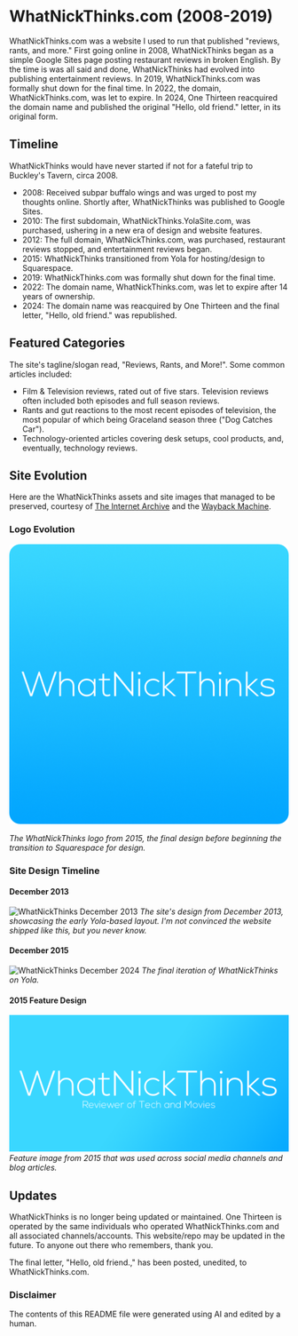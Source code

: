 # WhatNickThinks.com (2008-2019)

WhatNickThinks.com was a website I used to run that published "reviews, rants, and more." First going online in 2008, WhatNickThinks began as a simple Google Sites page posting restaurant reviews in broken English. By the time is was all said and done, WhatNickThinks had evolved into publishing entertainment reviews. In 2019, WhatNickThinks.com was formally shut down for the final time. In 2022, the domain, WhatNickThinks.com, was let to expire. In 2024, One Thirteen reacquired the domain name and published the original "Hello, old friend." letter, in its original form.

## Timeline

WhatNickThinks would have never started if not for a fateful trip to Buckley's Tavern, circa 2008.
- 2008: Received subpar buffalo wings and was urged to post my thoughts online. Shortly after, WhatNickThinks was published to Google Sites.
- 2010: The first subdomain, WhatNickThinks.YolaSite.com, was purchased, ushering in a new era of design and website features.
- 2012: The full domain, WhatNickThinks.com, was purchased, restaurant reviews stopped, and entertainment reviews began.
- 2015: WhatNickThinks transitioned from Yola for hosting/design to Squarespace.
- 2019: WhatNickThinks.com was formally shut down for the final time.
- 2022: The domain name, WhatNickThinks.com, was let to expire after 14 years of ownership.
- 2024: The domain name was reacquired by One Thirteen and the final letter, "Hello, old friend." was republished.

## Featured Categories

The site's tagline/slogan read, "Reviews, Rants, and More!". Some common articles included:
- Film & Television reviews, rated out of five stars. Television reviews often included both episodes and full season reviews.
- Rants and gut reactions to the most recent episodes of television, the most popular of which being Graceland season three ("Dog Catches Car").
- Technology-oriented articles covering desk setups, cool products, and, eventually, technology reviews.

## Site Evolution

Here are the WhatNickThinks assets and site images that managed to be preserved, courtesy of [The Internet Archive](https://archive.org) and the [Wayback Machine](https://web.archive.org).

### Logo Evolution
![WhatNickThinks Logo (2015)](images/WhatNickThinks%20Logo%20%282015%29.png)

*The WhatNickThinks logo from 2015, the final design before beginning the transition to Squarespace for design.*

### Site Design Timeline

#### December 2013
![WhatNickThinks December 2013](images/WhatNickThinks%28Dec13%29.png)
*The site's design from December 2013, showcasing the early Yola-based layout. I'm not convinced the website shipped like this, but you never know.*

#### December 2015
![WhatNickThinks December 2024](images/WhatNickThinks%28Dec24%29.png)
*The final iteration of WhatNickThinks on Yola.*

#### 2015 Feature Design
![WhatNickThinks Feature Image (2015)](images/WhatNickThinks-Feature%282015%29.png)
*Feature image from 2015 that was used across social media channels and blog articles.*

## Updates

WhatNickThinks is no longer being updated or maintained. One Thirteen is operated by the same individuals who operated WhatNickThinks.com and all associated channels/accounts. This website/repo may be updated in the future. To anyone out there who remembers, thank you.

The final letter, "Hello, old friend.," has been posted, unedited, to WhatNickThinks.com.

### Disclaimer

The contents of this README file were generated using AI and edited by a human.
